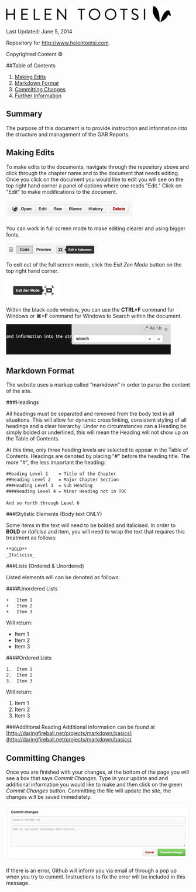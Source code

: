 <img src="/_assets/logo.png" width="450px" />

Last Updated: June 5, 2014

Repository for http://www.helentootsi.com

Copyrighted Content ©

##Table of Contents

1.  [Making Edits](#edits)
2.  [Markdown Format](#markdown)
3.  [Committing Changes](#commit)
4.  [Further Information](#further)


## <a name="summary"><a/>Summary

The purpose of this document is to provide instruction and information into the structure and management of the GAR Reports.

## <a name="edits"><a/>Making Edits

To make edits to the documents, navigate through the repository above and click through the chapter name and to the document that needs editing. Once you click on the document you would like to edit you will see on the top right hand corner a panel of options where one reads "Edit." Click on "Edit" to make modifications to the document.

<img src="/_assets/readme/readme_figure_02.png" title="Edit" width="350px" />

You can work in full screen mode to make editing clearer and using bigger fonts. 

<img src="/_assets/readme/readme_figure_03.png" title="Full Screen" width="250px" />

To exit out of the full screen mode, click the *Exit Zen Mode* button on the top right hand corner.

<img src="/_assets/readme/readme_figure_04.png" title="Exit Full Screen" width="150px" />

Within the black code window, you can use the **CTRL+F** command for Windows or **⌘+F** command for Windows to Search within the document.

<img src="/_assets/readme/readme_figure_05.png" title="Search" width="450px" />

## <a name="markdown"><a/>Markdown Format

The website uses a markup called “markdown” in order to parse the content of the site.

###Headings

All headings must be separated and removed from the body text in all situations. This will allow for dynamic cross linking, consistent styling of all headings and a clear hierarchy. Under no circumstances can a Heading be simply bolded or underlined, this will mean the Heading will not show up on the Table of Contents.

At this time, only three heading levels are selected to appear in the Table of Contents. Headings are denoted by placing "#" before the heading title. The more "#", the less important the heading:

```
#Heading Level 1    = Title of the Chapter
##Heading Level 2   = Major Chapter Section
###Heading Level 3  = Sub Heading
####Heading Level 4 = Minor Heading not in TOC

And so forth through Level 6
```

###Stylistic Elements (Body text ONLY)

Some items in the text will need to be bolded and italicised. In order to **BOLD** or _Italicise_ and item, you will need to wrap the text that requires this treatment as follows:

```
**BOLD**
_Italicise_
```

###Lists (Ordered & Unordered)

Listed elements will can be denoted as follows:

####Unordered Lists
```
+   Item 1
+   Item 2
+   Item 3
```
Will return:

+   Item 1
+   Item 2
+   Item 3

####Ordered Lists
```
1.  Item 1
2.  Item 2
3.  Item 3
```
Will return:

1.  Item 1
2.  Item 2
3.  Item 3

###Additional Reading
Additional information can be found at [http://daringfireball.net/projects/markdown/basics](http://daringfireball.net/projects/markdown/basics)

## <a name="commit"><a/>Committing Changes

Once you are finished with your changes, at the bottom of the page you will see a box that says *Commit Changes*. Type in your update and and additional information you would like to make and then click on the green *Commit Changes* button. Committing the file will update the site, the changes will be saved immediately.

<img src="/_assets/readme/readme_figure_06.png" alt="Github Commit" />

If there is an error, Github will inform you via email of through a pop up when you try to commit. Instructions to fix the error will be included in this message.
